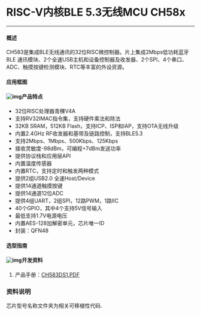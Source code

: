 # RISC-V内核BLE 5.3无线MCU CH58x

------

#### 概述

CH583是集成BLE无线通讯的32位RISC微控制器。片上集成2Mbps低功耗蓝牙BLE 通讯模块、2个全速USB主机和设备控制器及收发器、2个SPI、4个串口、ADC、触摸按键检测模块、RTC等丰富的外设资源。

#### 应用框图

#### ![img](https://img.wch.cn/20220711/2a2758ae-76c4-400d-9831-9136a4e4667b.jpg)产品特点

- 32位RISC处理器青稞V4A
- 支持RV32IMAC指令集，支持硬件乘法和除法
- 32KB SRAM，512KB Flash，支持ICP、ISP和IAP，支持OTA无线升级
- 内置2.4GHz RF收发器和基带及链路控制，支持BLE5.3
- 支持2Mbps、1Mbps、500Kbps、125Kbps
- 接收灵敏度-98dBm，可编程+7dBm发送功率
- 提供协议栈和应用层API
- 内置温度传感器
- 内置RTC，支持定时和触发两种模式
- 提供2组USB2.0 全速Host/Device
- 提供14通道触摸按键
- 提供14通道12位ADC
- 提供4组UART，2组SPI，12路PWM，1路IIC
- 40个GPIO，其中4个支持5V信号输入
- 最低支持1.7V电源电压
- 内置AES-128加解密单元，芯片唯一ID
- 封装：QFN48

#### 选型指南

#### ![img](https://img.wch.cn/20230704/0d841675-0629-403a-b03a-eaead9d4fe70.jpg)开发资料

1. 产品手册：[CH583DS1.PDF](http://www.wch.cn/downloads/CH583DS1_PDF.html)

### 资料说明

芯片型号名称文件夹为相关可移植性代码.